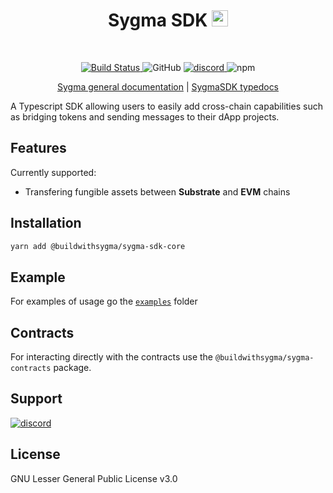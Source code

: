<div align="center">
    <h1>Sygma SDK <img src="assets/logo.svg" alt="" height="26px"></h1>
</div>
<br>
<p align="center">
  <a href="https://github.com/sygmaprotocol/sygma-sdk/actions/workflows/ci.yaml">
    <img src="https://github.com/sygmaprotocol/sygma-sdk/actions/workflows/ci.yaml/badge.svg" alt="Build Status">
  </a>
    <img alt="GitHub" src="https://img.shields.io/github/license/sygmaprotocol/sygma-sdk">
  <a href="https://www.npmjs.com/package/@buildwithsygma/sygma-sdk-core">
  <a href="https://discord.gg/Qdf6GyNB5J">
    <img alt="discord" src="https://img.shields.io/discord/999966147644493824?label=Discord&logo=discord&style=flat" />
  </a>
    <img alt="npm" src="https://img.shields.io/npm/v/@buildwithsygma/sygma-sdk-core">
  </a>
</p>
<p align="center">
  <a href="https://docs.buildwithsygma.com/">Sygma general documentation</a>
  |
  <a href="https://sygmaprotocol.github.io/sygma-sdk/">SygmaSDK typedocs</a>
</p>

A Typescript SDK allowing users to easily add cross-chain capabilities such as bridging tokens and sending messages to their dApp projects.

## Features

Currently supported:
- Transfering fungible assets between **Substrate** and **EVM** chains

## Installation
```bash
yarn add @buildwithsygma/sygma-sdk-core
```

## Example 

For examples of usage go the [`examples`](./examples/) folder

## Contracts

For interacting directly with the contracts use the `@buildwithsygma/sygma-contracts` package.

## Support
<a href="https://discord.gg/ykXsJKfhgq">
  <img alt="discord" src="https://img.shields.io/discord/593655374469660673?label=Discord&logo=discord&style=flat" />
</a>

## License
GNU Lesser General Public License v3.0







